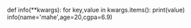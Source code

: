  def info(**kwargs):
     for key,value in kwargs.items():
         print(value)
info(name='mahe',age=20,cgpa=6.9)
